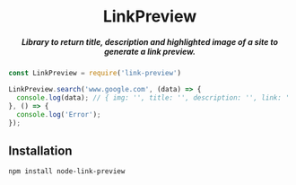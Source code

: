 <h1 align="center">LinkPreview</h1>

<h5 align="center">Library to return title, description and highlighted image of a site to generate a link preview.</h5>

```js
const LinkPreview = require('link-preview')

LinkPreview.search('www.google.com', (data) => {
  console.log(data); // { img: '', title: '', description: '', link: ''}
}, () => {
  console.log('Error');
});
```


## Installation
`npm install node-link-preview`
